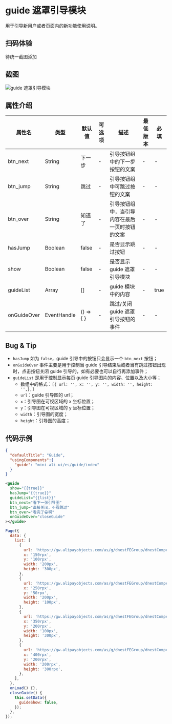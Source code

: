 # guide 遮罩引导模块

用于引导新用户或者页面内的新功能使用说明。

## 扫码体验

待统一截图添加

## 截图
![guide 遮罩引导模块](https://gw.alipayobjects.com/mdn/rms_ce4c6f/afts/img/A*SuBkQbcbr7AAAAAAAAAAAABkARQnAQ)

## 属性介绍
| 属性名 | 类型 | 默认值 | 可选项 | 描述 | 最低版本 | 必填 |
| ---- | ---- | ---- | ---- | ---- | ---- | ---- |
| btn_next | String | 下一步 | - | 引导按钮组中的下一步按钮的文案 | - | - |
| btn_jump | String | 跳过 | - | 引导按钮组中可跳过按钮的文案 | - | - |
| btn_over | String | 知道了 | - | 引导按钮组中，当引导内容在最后一页时按钮的文案 | - | - |
| hasJump | Boolean | false | - | 是否显示跳过按钮 | - | - |
| show | Boolean | false | - | 是否显示 guide 遮罩引导模块 | - | - |
| guideList | Array | [] | - | guide 模块中的内容 | - | true |
| onGuideOver | EventHandle | () => { } | - | 跳过/关闭 guide 遮罩引导按钮的事件 | - | - |

## Bug & Tip
* `hasJump` 如为 `false`，guide 引导中的按钮只会显示一个 `btn_next` 按钮；
* `onGuideOver` 事件主要是用于控制当 guide 引导结束后或者当有跳过按钮出现时，点击按钮关闭 guide 引导的，如有必要也可以自行再添加事件；
* `guideList` 是用于控制显示每页 guide 引导图片的内容、位置以及大小等；
  * 数组中的格式：`[{ url: '', x: '', y: '', width: '', height: '',},]`
  * `url`：guide 引导图的 url；
  * `x`：引导图在可视区域的 x 坐标位置；
  * `y`：引导图在可视区域的 y 坐标位置；
  * `width`：引导图的宽度；
  * `height`：引导图的高度；

## 代码示例
```json
{
  "defaultTitle": "Guide",
  "usingComponents":{
    "guide": "mini-ali-ui/es/guide/index"
  }
}
```
```xml
<guide
  show="{{true}}"
  hasJump="{{true}}"
  guideList="{{list}}"
  btn_next="看下一张引导图"
  btn_jump="直接关闭，不看跳过"
  btn_over="看完了😀啊"
  onGuideOver="closeGuide"
></guide>
```
```javascript
Page({
  data: {
    list: [
      {
        url: 'https://gw.alipayobjects.com/as/g/dnestFEGroup/dnestCompetFE/0.3.54/public/ii_bg1.49350b69.jpg',
        x: '150rpx',
        y: '100rpx',
        width: '200px',
        height: '300px',
      },
      {
        url: 'https://gw.alipayobjects.com/as/g/dnestFEGroup/dnestCompetFE/0.3.54/public/ii_bg1.49350b69.jpg',
        x: '250rpx',
        y: '50rpx',
        width: '200px',
        height: '100px',
      },
      {
        url: 'https://gw.alipayobjects.com/as/g/dnestFEGroup/dnestCompetFE/0.3.54/public/ii_bg1.49350b69.jpg',
        x: '350rpx',
        y: '200rpx',
        width: '100px',
        height: '300px',
      },
      {
        url: 'https://gw.alipayobjects.com/as/g/dnestFEGroup/dnestCompetFE/0.3.54/public/ii_bg1.49350b69.jpg',
        x: '400rpx',
        y: '200rpx',
        width: '200rpx',
        height: '300rpx',
      },
    ],
  },
  onLoad() {},
  closeGuide() {
    this.setData({
      guideShow: false,
    });
  },
});
```